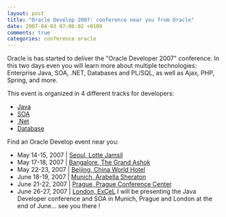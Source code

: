 ```yaml
---
layout: post
title: "Oracle Develop 2007: conference near you from Oracle"
date: 2007-04-03 07:06:02 +0100
comments: true
categories: conference oracle
---
```

Oracle is has started to deliver the "Oracle Developer 2007" conference. In this two days even you will learn more about multiple technologies: Enterprise Java,
SOA, .NET, Databases and PL/SQL, as well as Ajax, PHP, Spring, and more.

This event is organized in 4 different tracks for developers:

* [Java](http://www.oracle.com/technology/events/develop2007/java.html)
* [SOA](http://www.oracle.com/technology/events/develop2007/soa.html)
* [.Net](http://www.oracle.com/technology/events/develop2007/dotnet.html)
* [Database](http://www.oracle.com/technology/events/develop2007/database.html)

Find an Oracle Develop event near you:

* May 14-15, 2007 | [Seoul, Lotte Jamsil](http://www.oracle.com/technology/events/develop2007/registration-seoul.html)
* May 17-18, 2007 | [Bangalore, The Grand Ashok](http://www.oracle.com/technology/events/develop2007/registration-bangalore.html)
* May 22-23, 2007 | [Beijing, China World Hotel](http://www.oracle.com/technology/global/cn/events/develop2007)
* June 18-19, 2007 | [Munich, Arabella Sheraton](http://www.oracle.com/technology/events/develop2007/registration-munich.html)
* June 21-22, 2007 | [Prague, Prague Conference Center](http://www.oracle.com/technology/events/develop2007/registration-prague.html)
* June 26-27, 2007 | [London, ExCeL](http://www.oracle.com/technology/events/develop2007/registration-london.html)
I will be presenting the Java Developer conference and SOA in Munich, Prague
and London at the end of June... see you there !
